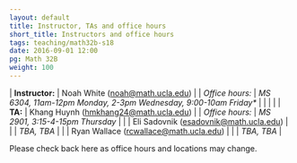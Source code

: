 ```yaml
---
layout: default
title: Instructor, TAs and office hours
short_title: Instructors and office hours
tags: teaching/math32b-s18
date: 2016-09-01 12:00
pg: Math 32B
weight: 100
---
```




| __Instructor:__ | Noah White (<a href="mailto:noah@math.ucla.edu">noah@math.ucla.edu</a>)              |
| _Office hours:_ | _MS 6304, 11am-12pm Monday, 2-3pm Wednesday, 9:00-10am Friday*_                                       |
|                 |                                                                                      |
| __TA:__         | Khang Huynh (<a href="mailto:hmkhang24@math.ucla.edu">hmkhang24@math.ucla.edu</a>)          |
| _Office hours:_ | _MS 2901, 3:15-4-15pm Thursday_                                                                |
|                 | Eli Sadovnik (<a href="mailto:esadovnik@math.ucla.edu">esadovnik@math.ucla.edu</a>)  |
|                 | _TBA, TBA_                                                             |
|                 | Ryan Wallace (<a href="mailto:rcwallace@math.ucla.edu">rcwallace@math.ucla.edu</a>) |
|                 | _TBA, TBA_                                                             |


Please check back here as office hours and locations may change.
